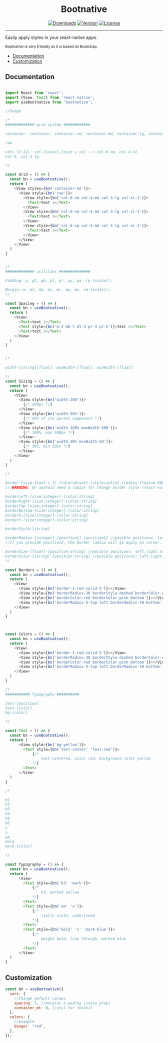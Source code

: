 <h1 align="center">Bootnative</h1>

<!-- <p align="center"><a href="https://vuejs.org" target="_blank" rel="noopener noreferrer"><img width="100" src="https://vuejs.org/images/logo.png" alt="Vue logo"></a></p> -->

<p align="center">
  <a href="https://npmcharts.com/compare/bootnative?minimal=true"><img src="https://img.shields.io/npm/dm/bootnative.svg?sanitize=true" alt="Downloads"></a>
  <a href="https://www.npmjs.com/package/bootnative"><img src="https://img.shields.io/npm/v/bootnative.svg?sanitize=true" alt="Version"></a>
  <a href="https://www.npmjs.com/package/bootnative"><img src="https://img.shields.io/npm/l/bootnative.svg?sanitize=true" alt="License"></a>
</p>
<hr/>

<p>Easily apply styles in your react-native apps.</p>

<p>
<small>Bootnative is very friendly as it is based on Bootstrap.</small>
</p>

<ul>
  <li><a href="#documentation">Documentation</a></li>
  <li><a href="#customization">Customization</a></li>
</ul>

<h2 id="documentation">Documentation</h2>

```javascript

import React from 'react';
import {View, Text} from 'react-native';
import useBootnative from 'bootnative';

//Usage

/*
############# grid system ############

container: container, container-sm, container-md, container-lg, container-fluid

row

cols (1~12): col-[scale]-[size = xs] --> col-6-sm, col-4-xl
col-6, col-3-lg

*/

const Grid = () => {
  const bn = useBootnative();
  return (
    <View styles={bn('container-md')}>
      <View style={bn('row')}>
        <View style={bn('col-6-sm col-4-md col-3-lg col-xl-2')}>
          <Text>text 1</Text>
        </View>
        <View style={bn('col-6-sm col-4-md col-3-lg col-xl-2')}>
          <Text>text 2</Text>
        </View>
        <View style={bn('col-6-sm col-4-md col-3-lg col-xl-2')}>
          <Text>text 3</Text>
        </View>
      </View>
    </View>
  )
}


/*
############# utilities ##############

Padding: p, pt, pb, pl, pr, py, px. (p-[scale]);

Margin: m, mt, mb, ml, mr, my, mx. (m-[scale]);
*/

const Spacing = () => {
  const bn = useBootnative();
  return (
    <View>
      <Text>text 1</Text>
      <Text style={bn('m-2 mb-7 ml-3 pr-3 pt-5')}>text 2</Text>
      <Text>text 3</Text>
    </View>
  )
}


/*

width-[string||float], maxWidth-[float], minWidth-[float]

*/
const Sizing = () => {
  const bn = useBootnative();
  return (
    <View>
      <View style={bn('width-200')}>
        {/* 200px */}
      </View>
      <View style={bn('width-50%')}>
        {/* 50% of its parent component */}
      </View>
      <View style={bn('width-100% maxWidth-500')}>
        {/* 100%, max 500px */}
      </View>
      <View style={bn('width-30% minWidth-50')}>
        {/* 30%, min 50px */}
      </View>
    </View>
  )
}

/*

border-[size:float = 1]-[color=black]-[style=solid]-[radius:float=0.0001]
///WARNING: On android need a radius for change border style (react-native bug)///

borderLeft-[size:integer]-[color:string]
borderRight-[size:integer]-[color:string]
borderTop-[size:integer]-[color:string]
borderBottom-[size:integer]-[color:string]
borderX-[size:integer]-[color:string]
borderY-[size:integer]-[color:string]

borderStyle-[string]

borderRadius-[integer]-[position1]-[position2] //posible positions: left,right,top,bottom
//if you provide position2, the border radius will go apply on corner.

borderSize-[float]-[position:string] //posible positions: left,right,top,bottom
borderColor-[string]-[position:string] //posible positions: left,right,top,bottom
*/

const Borders = () => {
  const bn = useBootnative();
  return (
    <View>
      <View style={bn('border-1-red-solid-5')}></View>
      <View style={bn('borderRadius-30 borderStyle-dashed borderColor-#000')}></View>
      <View style={bn('borderColor-red borderColor-pink-bottom')}></View>
      <View style={bn('borderRadius-5-top-left borderRadius-20-bottom')}></View>
    </View>
  )
}



const Colors = () => {
  const bn = useBootnative();
  return (
    <View>
      <View style={bn('border-1-red-solid-5')}></View>
      <View style={bn('borderRadius-30 borderStyle-dashed borderColor-#000')}></View>
      <View style={bn('borderColor-red borderColor-pink-bottom')}></View>
      <View style={bn('borderRadius-5-top-left borderRadius-20-bottom')}></View>
    </View>
  )
}

/*
########### Typography ##########

text-[position]
text-[color]
bg-[color]

*/

const Text = () => {
  const bn = useBootnative();
  return (
      <View style={bn('bg-yellow')}>
        <Text style={bn('text-center' 'text-red')}>
            {/*
                text centered, color red, background color yellow
            */}
        <Text>
      </View>
  )
}

/*

h1
h2
h3
h4
h5
h6
s
u
em
bold
mark-[color]

*/

const Typography = () => {
  const bn = useBootnative();
  return (
      <View>
        <Text style={bn('h3' 'mark')}>
            {/*
                h3, marked yellow
            */}
        <Text>
        <Text style={bn('em' 'u')}>
            {/*
                italic style, underlined
            */}
        <Text>
        <Text style={bn('bold' 's' 'mark-blue')}>
            {/*
                weight bold, line through, marked blue
            */}
        <Text>
      </View>
  )
}
```

<h2 id="customization">Customization</h2>

```javascript
const bn = useBootnative({
  vars: {
    //Change default values
    spacing: 5, //margins & pading (scale prop)
    container_mt: 0, //util for toolkit
  },
  colors: {
    //example
    danger: "red",
  },
});
```
